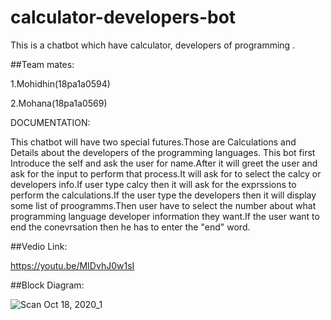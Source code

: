 # calculator-developers-bot
This is a chatbot which have calculator, developers of programming .

##Team mates:

1.Mohidhin(18pa1a0594)

2.Mohana(18pa1a0569)

DOCUMENTATION:

This chatbot will have two special futures.Those are Calculations and Details about the developers of the programming languages.
This bot first Introduce the self and ask the user for name.After it will greet the user and ask for the input to perform that process.It will ask for to select the calcy or developers info.If user type calcy then it will ask for the exprssions to perform the calculations.If the user type the developers then it will display some list of proogramms.Then user have to select the number about what programming language developer information they want.If the user want to end the conevrsation then he has to enter the "end" word.

##Vedio Link:

https://youtu.be/MIDvhJ0w1sI

##Block Diagram:

![Scan Oct 18, 2020_1](https://user-images.githubusercontent.com/72811766/96369575-86c90200-1178-11eb-8a84-8cc924d8bea8.jpg)
